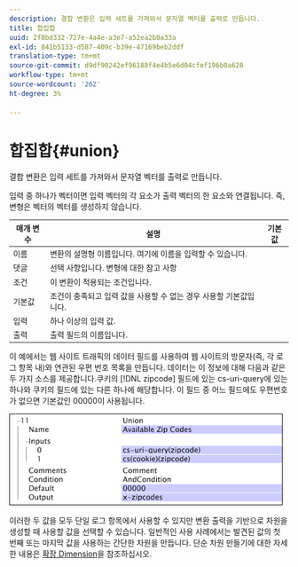```yaml
---
description: 결합 변환은 입력 세트를 가져와서 문자열 벡터를 출력로 만듭니다.
title: 합집합
uuid: 2f8bd332-727e-4a4e-a3e7-a52ea2b0a33a
exl-id: 841b5133-d587-409c-b39e-47169beb2ddf
translation-type: tm+mt
source-git-commit: d9df90242ef96188f4e4b5e6d04cfef196b0a628
workflow-type: tm+mt
source-wordcount: '262'
ht-degree: 3%

---
```


# 합집합{#union}

결합 변환은 입력 세트를 가져와서 문자열 벡터를 출력로 만듭니다.

입력 중 하나가 벡터이면 입력 벡터의 각 요소가 출력 벡터의 한 요소와 연결됩니다. 즉, 변형은 벡터의 벡터를 생성하지 않습니다.

| 매개 변수 | 설명 | 기본값 |
|---|---|---|
| 이름 | 변환의 설명형 이름입니다. 여기에 이름을 입력할 수 있습니다. |  |
| 댓글 | 선택 사항입니다. 변형에 대한 참고 사항 |  |
| 조건 | 이 변환이 적용되는 조건입니다. |  |
| 기본값 | 조건이 충족되고 입력 값을 사용할 수 없는 경우 사용할 기본값입니다. |  |
| 입력 | 하나 이상의 입력 값. |  |
| 출력 | 출력 필드의 이름입니다. |  |

이 예에서는 웹 사이트 트래픽의 데이터 필드를 사용하여 웹 사이트의 방문자(즉, 각 로그 항목 내)와 연관된 우편 번호 목록을 만듭니다. 데이터는 이 정보에 대해 다음과 같은 두 가지 소스를 제공합니다.쿠키의 [!DNL zipcode] 필드에 있는 cs-uri-query에 있는 하나와 쿠키의  필드에 있는 다른 하나에 해당합니다. 이 필드 중 어느 필드에도 우편번호가 없으면 기본값인 00000이 사용됩니다.

![](assets/cfg_TransformationType_Union.png)

이러한 두 값을 모두 단일 로그 항목에서 사용할 수 있지만 변환 출력을 기반으로 차원을 생성할 때 사용할 값을 선택할 수 있습니다. 일반적인 사용 사례에서는 발견된 값의 첫 번째 또는 마지막 값을 사용하는 간단한 차원을 만듭니다. 단순 차원 만들기에 대한 자세한 내용은 [확장 Dimension](../../../../../home/c-dataset-const-proc/c-ex-dim/c-abt-ex-dim.md)을 참조하십시오.
